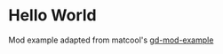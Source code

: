 # Hello World

Mod example adapted from matcool's [gd-mod-example](https://github.com/matcool/gd-mod-example)
